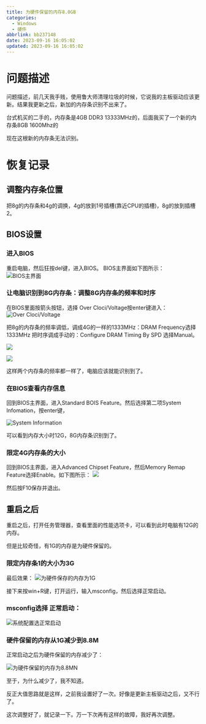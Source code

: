 ```yaml
---
title: 为硬件保留的内存8.0GB
categories:
  - Windows
  - 硬件
abbrlink: bb237148
date: 2023-09-16 16:05:02
updated: 2023-09-16 16:05:02
---
```

# 问题描述
问题描述，前几天我手贱，使用鲁大师清理垃圾的时候，它说我的主板驱动应该更新。结果我更新之后，新加的内存条识别不出来了。

台式机买的二手的，内存条是4GB DDR3 13333MHz的，后面我买了一个新的内存条8GB 1600Mhz的

现在这根新的内存条无法识别。


# 恢复记录
## 调整内存条位置
把8g的内存条和4g的调换，4g的放到1号插槽(靠近CPU的插槽)，8g的放到插槽2。

## BIOS设置
### 进入BIOS
重启电脑，然后狂按del键，进入BIOS。
BIOS主界面如下图所示：
![BIOS主界面](https://raw.githubusercontent.com/lanlan2017/images/master/Blog/2023/08/20230916183127.png)

### 让电脑识别到8G内存条：调整8G内存条的频率和时序
在BIOS里面按箭头按钮，选择 Over Cloci/Voltage按enter键进入：
![Over Cloci/Voltage](https://raw.githubusercontent.com/lanlan2017/images/master/Blog/2023/08/20230916183457.png)


把8g的内存条的频率调低，调成4G的一样的1333MHz：DRAM Frequency选择1333MHz
把时序调成手动的：Configure DRAM Timing By SPD 选择Manual。

![](https://raw.githubusercontent.com/lanlan2017/images/master/Blog/2023/08/20230916183633.png)


![](https://raw.githubusercontent.com/lanlan2017/images/master/Blog/2023/08/20230916183820.png)

这样两个内存条的频率都一样了，电脑应该就能识别到了。

### 在BIOS查看内存信息
回到BIOS主界面，进入Standard BOIS Feature。然后选择第二项System Infomation，按enter键，

![System Information](https://raw.githubusercontent.com/lanlan2017/images/master/Blog/2023/08/20230916184524.png)

可以看到内存大小时12G，8G内存条识别到了。

### 限定4G内存条的大小
回到BIOS主界面，进入Advanced Chipset Feature，然后Memory Remap Feature选择Enable。如下图所示：
![](https://raw.githubusercontent.com/lanlan2017/images/master/Blog/2023/08/20230916185347.png)

然后按F10保存并退出。


## 重启之后
重启之后，打开任务管理器，查看里面的性能选项卡，可以看到此时电脑有12G的内存。

但是比较奇怪，有1G的内存是为硬件保留的。
### 限定内存条1的大小为3G

最后效果：
![为硬件保存的内存为1G](https://raw.githubusercontent.com/lanlan2017/images/master/Blog/2023/08/20230916181145.png)

接下来按win+R键，打开运行，输入msconfig，然后选择正常启动。
### msconfig选择 正常启动：

![系统配置选正常启动](https://raw.githubusercontent.com/lanlan2017/images/master/Blog/2023/08/20230916182550.png)

### 硬件保留的内存从1G减少到8.8M
正常启动之后为硬件保留的内存减少了：

![为硬件保留的内存为8.8MN](https://raw.githubusercontent.com/lanlan2017/images/master/Blog/2023/08/20230916182422.png)

至于，为什么减少了，我不知道。

反正大值思路就是这样，之前我设置好了一次。好像是更新主板驱动之后，又不行了。

这次调整好了，就记录一下。万一下次再有这样的故障，我好再次调整。